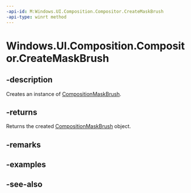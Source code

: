```yaml
---
-api-id: M:Windows.UI.Composition.Compositor.CreateMaskBrush
-api-type: winrt method
---
```


<!-- Method syntax
public Windows.UI.Composition.CompositionMaskBrush CreateMaskBrush()
-->

# Windows.UI.Composition.Compositor.CreateMaskBrush

## -description
Creates an instance of [CompositionMaskBrush](compositionmaskbrush.md).



## -returns
Returns the created [CompositionMaskBrush](compositionmaskbrush.md) object.

## -remarks

## -examples

## -see-also
